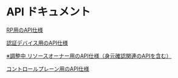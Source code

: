 # API ドキュメント

[RP用のAPI仕様](api-rp-ja)

[認証デバイス用のAPI仕様](api-authentication-device-ja)

[※調整中 リソースオーナー用のAPI仕様（身元確認関連のAPIを含む）](api-resource-owner-ja)

[コントロールプレーン用のAPI仕様](control-plane-api-ja)

